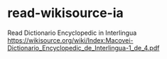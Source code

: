 # read-wikisource-ia
Read Dictionario Encyclopedic in Interlingua
https://wikisource.org/wiki/Index:Macovei-Dictionario_Encyclopedic_de_Interlingua-1_de_4.pdf
